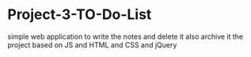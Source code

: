 # Project-3-TO-Do-List
simple web application to write the notes and delete it also archive it  the project based on JS and HTML and CSS and jQuery 
